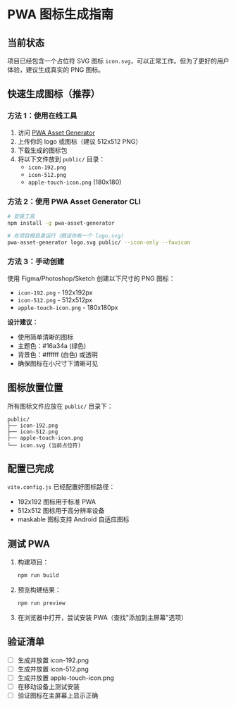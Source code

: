 # PWA 图标生成指南

## 当前状态

项目已经包含一个占位符 SVG 图标 `icon.svg`，可以正常工作。但为了更好的用户体验，建议生成真实的 PNG 图标。

## 快速生成图标（推荐）

### 方法 1：使用在线工具

1. 访问 [PWA Asset Generator](https://progressier.com/pwa-icons-generator)
2. 上传你的 logo 或图标（建议 512x512 PNG）
3. 下载生成的图标包
4. 将以下文件放到 `public/` 目录：
   - `icon-192.png`
   - `icon-512.png`
   - `apple-touch-icon.png` (180x180)

### 方法 2：使用 PWA Asset Generator CLI

```bash
# 安装工具
npm install -g pwa-asset-generator

# 在项目根目录运行（假设你有一个 logo.svg）
pwa-asset-generator logo.svg public/ --icon-only --favicon
```

### 方法 3：手动创建

使用 Figma/Photoshop/Sketch 创建以下尺寸的 PNG 图标：

- `icon-192.png` - 192x192px
- `icon-512.png` - 512x512px
- `apple-touch-icon.png` - 180x180px

**设计建议：**

- 使用简单清晰的图标
- 主题色：#16a34a (绿色)
- 背景色：#ffffff (白色) 或透明
- 确保图标在小尺寸下清晰可见

## 图标放置位置

所有图标文件应放在 `public/` 目录下：

```
public/
├── icon-192.png
├── icon-512.png
├── apple-touch-icon.png
└── icon.svg (当前占位符)
```

## 配置已完成

`vite.config.js` 已经配置好图标路径：

- 192x192 图标用于标准 PWA
- 512x512 图标用于高分辨率设备
- maskable 图标支持 Android 自适应图标

## 测试 PWA

1. 构建项目：

   ```bash
   npm run build
   ```

2. 预览构建结果：

   ```bash
   npm run preview
   ```

3. 在浏览器中打开，尝试安装 PWA（查找"添加到主屏幕"选项）

## 验证清单

- [ ] 生成并放置 icon-192.png
- [ ] 生成并放置 icon-512.png
- [ ] 生成并放置 apple-touch-icon.png
- [ ] 在移动设备上测试安装
- [ ] 验证图标在主屏幕上显示正确
